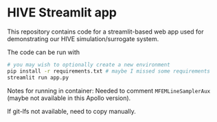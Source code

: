 # HIVE Streamlit app

This repository contains code for a streamlit-based web app used for demonstrating our HIVE simulation/surrogate system.

The code can be run with 
```bash
# you may wish to optionally create a new environment
pip install -r requirements.txt # maybe I missed some requirements
streamlit run app.py
```

Notes for running in container:
Needed to comment `MFEMLineSamplerAux` (maybe not available in this Apollo version).

If git-lfs not available, need to copy manually.

